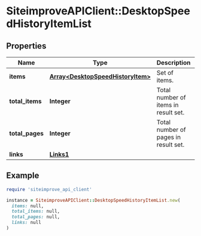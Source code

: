 # SiteimproveAPIClient::DesktopSpeedHistoryItemList

## Properties

| Name | Type | Description | Notes |
| ---- | ---- | ----------- | ----- |
| **items** | [**Array&lt;DesktopSpeedHistoryItem&gt;**](DesktopSpeedHistoryItem.md) | Set of items. |  |
| **total_items** | **Integer** | Total number of items in result set. |  |
| **total_pages** | **Integer** | Total number of pages in result set. |  |
| **links** | [**Links1**](Links1.md) |  | [optional] |

## Example

```ruby
require 'siteimprove_api_client'

instance = SiteimproveAPIClient::DesktopSpeedHistoryItemList.new(
  items: null,
  total_items: null,
  total_pages: null,
  links: null
)
```

